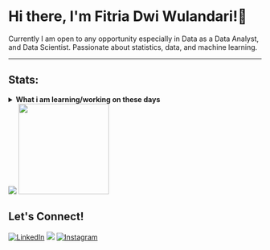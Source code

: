 # Hi there, I'm Fitria Dwi Wulandari!👋
Currently I am open to any opportunity especially in Data as a Data Analyst, and Data Scientist. Passionate about statistics, data, and machine learning.

------------------------------------------------------------------------------------------------------------------------------------------------
## Stats:
<details>
 <summary><strong>What i am learning/working on these days</strong></summary>
    - 🔭 I’m currently working on ... </br>
    - 🌱 I’m currently learning ... </br>
    - 👯 I’m looking to collaborate on ... </br>
    - 🤔 I’m looking for help with ... </br>
    - 💬 Ask me about anything.</br>
    - 📫 How to reach me: <a href="wulan391@sci.ui.ac.id">Email me!</a>  </br>
    - 😄 Pronouns: Her </br>
    - ⚡ Fun fact: ... </br>
</details>
    <img src="https://github-readme-stats.vercel.app/api?username=fitria-dwi&hide=contribs,prs&show_icons=true&hide_border=true&title_color=000" />
    <img src="https://github-readme-stats.vercel.app/api/top-langs/?username=fitria-dwi&layout=compact" height=180 />


 ## Let's Connect!
 <p>
  <a href="https://www.linkedin.com/in/reza-dilla-saputri-05b17b190/" target="_blank"><img alt="LinkedIn" src="https://img.shields.io/badge/Linkedln-%230077B5.svg?&style=for-the-badge&logo=linkedin&logoColor=white" /></a>  
  <a href="mailto:wulan391@sci.ui.ac.id" target="_blank"><img src="https://img.shields.io/badge/Gmail-D14836?&style=for-the-badge&logo=gmail&logoColor=white"/></a>     
  <a href="https://instagram.com/u.lann" target="_blank"><img alt="Instagram" src="https://img.shields.io/badge/Instagram-%23E4405F.svg?&style=for-the-badge&logo=instagram&logoColor=white" /></a>  
</p>


<!--
fitria-dwi/fitria-dwi is a ✨ special ✨ repository because its `README.md` (this file) appears on your GitHub profile.
